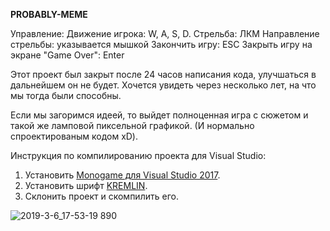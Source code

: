 <b>PROBABLY-MEME</b>

Управление:
	Движение игрока: W, A, S, D.
	Стрельба: ЛКМ
	Направление стрельбы: указывается мышкой
	Закончить игру: ESC
	Закрыть игру на экране "Game Over": Enter

Этот проект был закрыт после 24 часов написания кода, улучшаться 
в дальнейшем он не будет. Хочется увидеть через несколько лет, на что
мы тогда были способны.

Если мы загоримся идеей, то выйдет полноценная игра с сюжетом и такой 
же ламповой пиксельной графикой.
(И нормально спроектированым кодом хD).

Инструкция по компилированию проекта для Visual Studio:
  1. Установить [Monogame для Visual Studio 2017](https://github.com/MonoGame/MonoGame/releases/download/v3.7/MonoGameSetup.exe).
  2. Установить шрифт [KREMLIN](https://www.dafont.com/kremlin.font).
  3. Склонить проект и скомпилить его.


![2019-3-6_17-53-19 890](https://user-images.githubusercontent.com/13766687/53894447-cc36cb00-4038-11e9-8abf-156aff548197.jpg)

